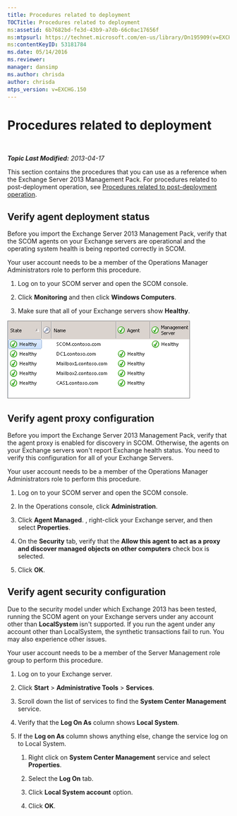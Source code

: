 ```yaml
---
title: Procedures related to deployment
TOCTitle: Procedures related to deployment
ms:assetid: 6b7682bd-fe3d-43b9-a7db-66c0ac17656f
ms:mtpsurl: https://technet.microsoft.com/en-us/library/Dn195909(v=EXCHG.150)
ms:contentKeyID: 53181784
ms.date: 05/14/2016
ms.reviewer: 
manager: dansimp
ms.author: chrisda
author: chrisda
mtps_version: v=EXCHG.150
---
```


<div data-xmlns="http://www.w3.org/1999/xhtml">

<div class="topic" data-xmlns="http://www.w3.org/1999/xhtml" data-msxsl="urn:schemas-microsoft-com:xslt" data-cs="http://msdn.microsoft.com/en-us/">

<div data-asp="http://msdn2.microsoft.com/asp">

# Procedures related to deployment

</div>

<div id="mainSection">

<div id="mainBody">

<span> </span>

_**Topic Last Modified:** 2013-04-17_

This section contains the procedures that you can use as a reference when the Exchange Server 2013 Management Pack. For procedures related to post-deployment operation, see [Procedures related to post-deployment operation](procedures-related-to-post-deployment-operation.md).

<span id="VerifyDeployment"></span>

<div>

## Verify agent deployment status

Before you import the Exchange Server 2013 Management Pack, verify that the SCOM agents on your Exchange servers are operational and the operating system health is being reported correctly in SCOM.

Your user account needs to be a member of the Operations Manager Administrators role to perform this procedure.

1.  Log on to your SCOM server and open the SCOM console.

2.  Click **Monitoring** and then click **Windows Computers**.

3.  Make sure that all of your Exchange servers show **Healthy**.

![Healthy agents in SCOM console](images/Dn195909.7d1ff0bb-419e-40dc-babf-5fa2fb7229a8(EXCHG.150).png "Healthy agents in SCOM console")

</div>

<span id="VerifyProxy"></span>

<div>

## Verify agent proxy configuration

Before you import the Exchange Server 2013 Management Pack, verify that the agent proxy is enabled for discovery in SCOM. Otherwise, the agents on your Exchange servers won't report Exchange health status. You need to verify this configuration for all of your Exchange Servers.

Your user account needs to be a member of the Operations Manager Administrators role to perform this procedure.

1.  Log on to your SCOM server and open the SCOM console.

2.  In the Operations console, click **Administration**.

3.  Click **Agent Managed**. , right-click your Exchange server, and then select **Properties**.

4.  On the **Security** tab, verify that the **Allow this agent to act as a proxy and discover managed objects on other computers** check box is selected.

5.  Click **OK**.

</div>

<span id="VerifySecurity"></span>

<div>

## Verify agent security configuration

Due to the security model under which Exchange 2013 has been tested, running the SCOM agent on your Exchange servers under any account other than **LocalSystem** isn't supported. If you run the agent under any account other than LocalSystem, the synthetic transactions fail to run. You may also experience other issues.

Your user account needs to be a member of the Server Management role group to perform this procedure.

1.  Log on to your Exchange server.

2.  Click **Start** \> **Administrative Tools** \> **Services**.

3.  Scroll down the list of services to find the **System Center Management** service.

4.  Verify that the **Log On As** column shows **Local System**.

5.  If the **Log on As** column shows anything else, change the service log on to Local System.
    
    1.  Right click on **System Center Management** service and select **Properties**.
    
    2.  Select the **Log On** tab.
    
    3.  Click **Local System account** option.
    
    4.  Click **OK**.

</div>

</div>

<span> </span>

</div>

</div>

</div>

